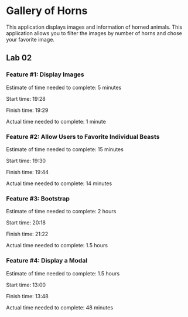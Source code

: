 # Gallery of Horns

This application displays images and information of horned animals. This application allows you to filter the images by number of horns and chose your favorite image.

## Lab 02

### Feature #1: Display Images

Estimate of time needed to complete: 5 minutes

Start time: 19:28

Finish time: 19:29

Actual time needed to complete: 1 minute

### Feature #2: Allow Users to Favorite Individual Beasts

Estimate of time needed to complete: 15 minutes

Start time: 19:30

Finish time: 19:44

Actual time needed to complete: 14 minutes

### Feature #3: Bootstrap

Estimate of time needed to complete: 2 hours

Start time: 20:18

Finish time: 21:22

Actual time needed to complete: 1.5 hours

### Feature #4: Display a Modal

Estimate of time needed to complete: 1.5 hours

Start time: 13:00

Finish time: 13:48

Actual time needed to complete: 48 minutes
